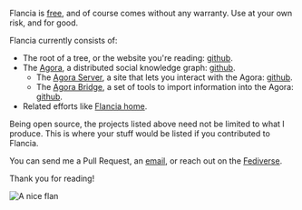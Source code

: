<!--
.. title: Projects
.. slug: projects
.. date: 2020-01-28 22:33:15 UTC+01:00
.. tags: meta
.. link: 
.. description: 
.. type: text
-->

Flancia is [free](https://github.com/flancian/), and of course comes without any warranty. Use at your own risk, and for good.

Flancia currently consists of:

  * The root of a tree, or the website you're reading: [github](https://github.com/flancian/flancia).
  * The [Agora](link://slug/agora), a distributed social knowledge graph: [github](https://github.com/flancian/agora).
      * The [Agora Server](https://anagora.org), a site that lets you interact with the Agora: [github](https://github.com/flancian/agora-server).
      * The [Agora Bridge](https://anagora.org), a set of tools to import information into the Agora: [github](https://github.com/flancian/agora-server).
  * Related efforts like [Flancia home](/homes).

Being open source, the projects listed above need not be limited to what I produce. This is where your stuff would be listed if you contributed to Flancia.

You can send me a Pull Request, an [email](mailto:0@flancia.org), or reach out on the [Fediverse](https://social.coop/@flancian).

Thank you for reading!

![A nice flan](/static/flan.jpg)
